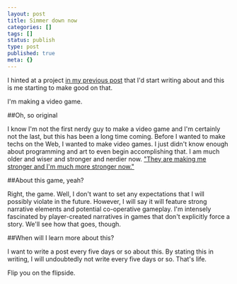 ```yaml
---
layout: post
title: Simmer down now
categories: []
tags: []
status: publish
type: post
published: true
meta: {}
---
```


I hinted at a project [in my previous post](/log/2013/1/i-aint-afraid-of-no-ghosts) that I'd start writing about and this is me starting to make good on that.

I'm making a video game.

##Oh, so original

I know I'm not the first nerdy guy to make a video game and I'm certainly not the last, but this has been a long time coming. Before I wanted to make techs on the Web, I wanted to make video games. I just didn't know enough about programming and art to even begin accomplishing that. I am much older and wiser and stronger and nerdier now. ["They are making me stronger and I'm much more stronger now."](http://www.youtube.com/watch?v=TuwVP1WoIhg)


##About this game, yeah?

Right, the game. Well, I don't want to set any expectations that I will possibly violate in the future. However, I will say it will feature strong narrative elements and potential co-operative gameplay. I'm intensely fascinated by player-created narratives in games that don't explicitly force a story. We'll see how that goes, though.

##When will I learn more about this?

I want to write a post every five days or so about this. By stating this in writing, I will undoubtedly 
not write every five days or so. That's life.

Flip you on the flipside.
